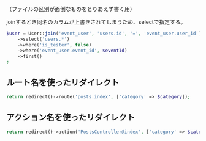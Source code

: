 （ファイルの区別が面倒なものをとりあえず書く用）

joinするとき同名のカラムが上書きされてしまうため、selectで指定する。

```php
$user = User::join('event_user', 'users.id', '=', 'event_user.user_id')
    ->select('users.*')
    ->where('is_tester', false)
    ->where('event_user.event_id', $eventId)
    ->first()
;
```

## ルート名を使ったリダイレクト

```php
return redirect()->route('posts.index', ['category' => $category]);
```

## アクション名を使ったリダイレクト

```php
return redirect()->action('PostsController@index', ['category' => $category]);
```